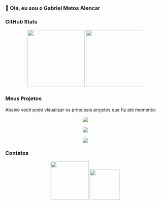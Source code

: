 ### 👋 Olá, eu sou o Gabriel Matos Alencar

### GitHub Stats
<div align="center">
  <img height="180px" src="https://github-readme-stats.vercel.app/api?username=gabrielalencargma&theme=vue-dark&show_icons=true">
  <img height="180px" src="https://github-readme-stats-git-masterrstaa-rickstaa.vercel.app/api/top-langs/?username=gabrielalencargma&theme=vue-dark&show_icons=true">
</div>

### Meus Projetos
Abaixo você pode visualizar os principais projetos que fiz até momento:

<div align="center">
  <a href="https://github.com/gabrielalencargma/Estudo-DB"><img src="https://github-readme-stats.vercel.app/api/pin/?username=gabrielalencargma&repo=Estudo-DB&theme=vue-dark&show_icons=true"></a>
  <br> <br>
  <a href="https://github.com/gabrielalencargma/Projetos-Arduino"><img src="https://github-readme-stats.vercel.app/api/pin/?username=gabrielalencargma&repo=Projetos-Arduino&theme=vue-dark&show_icons=true"></a>
  <br> <br>
  <a href="https://github.com/gabrielalencargma/Logica-Algoritmos"><img src="https://github-readme-stats.vercel.app/api/pin/?username=gabrielalencargma&repo=Logica-Algoritmos&theme=vue-dark&show_icons=true"></a>
</div>

### Contatos
<div align="center">
  <a href="https://www.linkedin.com/in/gabrielalencargma/"><img width="120px" src="https://img.shields.io/badge/LinkedIn-0077B5?style=for-the-badge&logo=linkedin&logoColor=white"></a>
  <a href="mailto:gabrielalencar.gma@gmail.com"><img width="95px" src="https://img.shields.io/badge/Gmail-333333?style=for-the-badge&logo=gmail&logoColor=red"></a>
</div>
